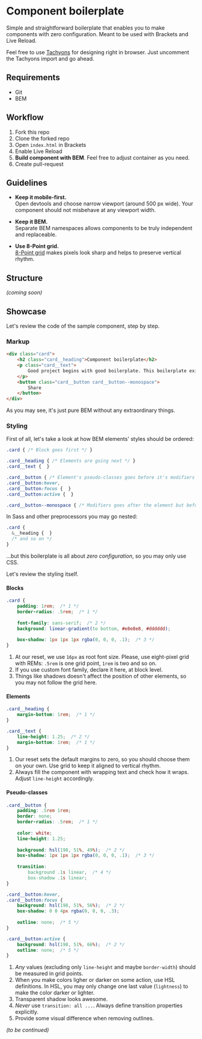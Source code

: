 # Component boilerplate
Simple and straightforward boilerplate that enables you to make components with zero configuration. Meant to be used with Brackets and Live Reload.

Feel free to use [Tachyons](http://tachyons.io/) for designing right in browser. Just uncomment the Tachyons import and go ahead.

## Requirements
 - Git
 - BEM

## Workflow
1. Fork this repo
2. Clone the forked repo
3. Open `index.html` in Brackets
4. Enable Live Reload
5. __Build component with BEM__. Feel free to adjust container as you need.
6. Create pull-request

## Guidelines
 - __Keep it mobile-first.__  
Open devtools and choose narrow viewport (around 500 px wide). Your component should not misbehave at any viewport width.

 - __Keep it BEM.__  
Separate BEM namespaces allows components to be truly independent and replaceable.

 - __Use 8-Point grid.__  
[8-Point grid](https://spec.fm/specifics/8-pt-grid) makes pixels look sharp and helps to preserve vertical rhythm.

## Structure
_(coming soon)_


## Showcase
Let's review the code of the sample component, step by step.

### Markup
```HTML
<div class="card">
    <h2 class="card__heading">Component boilerplate</h2>
    <p class="card__text">
        Good project begins with good boilerplate. This boilerplate exists to give you the environment that feels like home.
    </p>
    <button class="card__button card__button--monospace">
        Share
    </button>
</div>
```
As you may see, it's just pure BEM without any extraordinary things.


### Styling
First of all, let's take a look at how BEM elements' styles should be ordered:
```CSS
.card { /* Block goes first */ }

.card__heading { /* Elements are going next */ }
.card__text {  }

.card__button { /* Element's pseudo-classes goes before it's modifiers */ }
.card__button:hover,
.card__button:focus {  }
.card__button:active {  }

.card__button--monospace { /* Modifiers goes after the element but before pseudos */ }
```

In Sass and other preprocessors you may go nested:
```SCSS
.card {
  &__heading {  }
  /* and so on */
}
```
...but this boilerplate is all about _zero configuration_, so you may only use CSS.

Let's review the styling itself.  

#### Blocks
```CSS
.card {
    padding: 1rem;  /* 1 */
    border-radius: .5rem;  /* 1 */
    
    font-family: sans-serif;  /* 2 */
    background: linear-gradient(to bottom, #e8e8e8, #dddddd);
    
    box-shadow: 1px 1px 1px rgba(0, 0, 0, .1);  /* 3 */
}
```
1. At our reset, we use `16px` as root font size. Please, use eight-pixel grid with REMs: `.5rem` is one grid point, `1rem` is two and so on.
2. If you use custom font family, declare it here, at block level.
3. Things like shadows doesn't affect the position of other elements, so you may not follow the grid here.

#### Elements
```CSS
.card__heading {
    margin-bottom: 1rem;  /* 1 */
}

.card__text {
    line-height: 1.25;  /* 2 */
    margin-bottom: 1rem;  /* 1 */
}
```
1. Our reset sets the default margins to zero, so you should choose them on your own. Use grid to keep it aligned to vertical rhythm.
2. Always fill the component with wrapping text and check how it wraps. Adjust `line-height` accordingly.

#### Pseudo-classes
```CSS
.card__button {
    padding: .5rem 1rem;
    border: none;
    border-radius: .5rem;  /* 1 */
    
    color: white;
    line-height: 1.25;
    
    background: hsl(198, 51%, 49%);  /* 2 */
    box-shadow: 1px 1px 1px rgba(0, 0, 0, .1);  /* 3 */
    
    transition:
        background .1s linear,  /* 4 */
        box-shadow .1s linear;
}

.card__button:hover,
.card__button:focus {
    background: hsl(198, 51%, 56%);  /* 2 */
    box-shadow: 0 0 4px rgba(0, 0, 0, .3);
    
    outline: none;  /* 5 */
}

.card__button:active {
    background: hsl(198, 51%, 66%);  /* 2 */
    outline: none;  /* 5 */
}
```
1. _Any_ values (excluding only `line-height` and maybe `border-width`) should be measured in grid points.
2. When you make colors ligher or darker on some action, use HSL definitions. In HSL, you may only change one last value (`lightness`) to make the color darker or lighter.
3. Transparent shadow looks awesome.
4. _Never_ use `transition: all ...`. Always define transition properties explicitly.
5. Provide some visual difference when removing outlines.

_(to be continued)_
